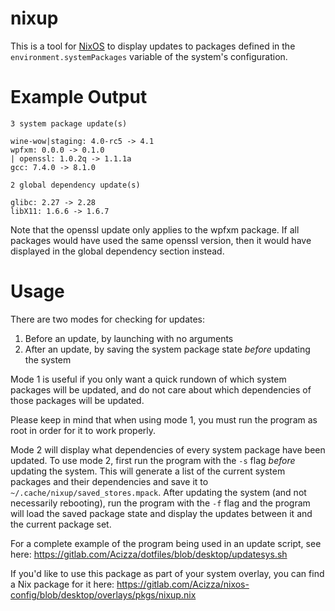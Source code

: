 nixup
=====

This is a tool for [NixOS](https://nixos.org/) to display updates to packages defined in the `environment.systemPackages` variable of the system's configuration.

Example Output
==============

```
3 system package update(s)

wine-wow|staging: 4.0-rc5 -> 4.1
wpfxm: 0.0.0 -> 0.1.0
| openssl: 1.0.2q -> 1.1.1a
gcc: 7.4.0 -> 8.1.0

2 global dependency update(s)

glibc: 2.27 -> 2.28
libX11: 1.6.6 -> 1.6.7
```

Note that the openssl update only applies to the wpfxm package. If all packages would have used the same openssl version, then it would have displayed in the global dependency section instead.

Usage
=====

There are two modes for checking for updates:

1. Before an update, by launching with no arguments
2. After an update, by saving the system package state *before* updating the system

Mode 1 is useful if you only want a quick rundown of which system packages will be updated, and do not care about which dependencies of those packages will be updated.

Please keep in mind that when using mode 1, you must run the program as root in order for it to work properly.

Mode 2 will display what dependencies of every system package have been updated. To use mode 2, first run the program with the `-s` flag *before* updating the system. This will generate a list of the current system packages and their dependencies and save it to `~/.cache/nixup/saved_stores.mpack`. After updating the system (and not necessarily rebooting), run the program with the `-f` flag and the program will load the saved package state and display the updates between it and the current package set.

For a complete example of the program being used in an update script, see here:
https://gitlab.com/Acizza/dotfiles/blob/desktop/updatesys.sh

If you'd like to use this package as part of your system overlay, you can find a Nix package for it here:
https://gitlab.com/Acizza/nixos-config/blob/desktop/overlays/pkgs/nixup.nix